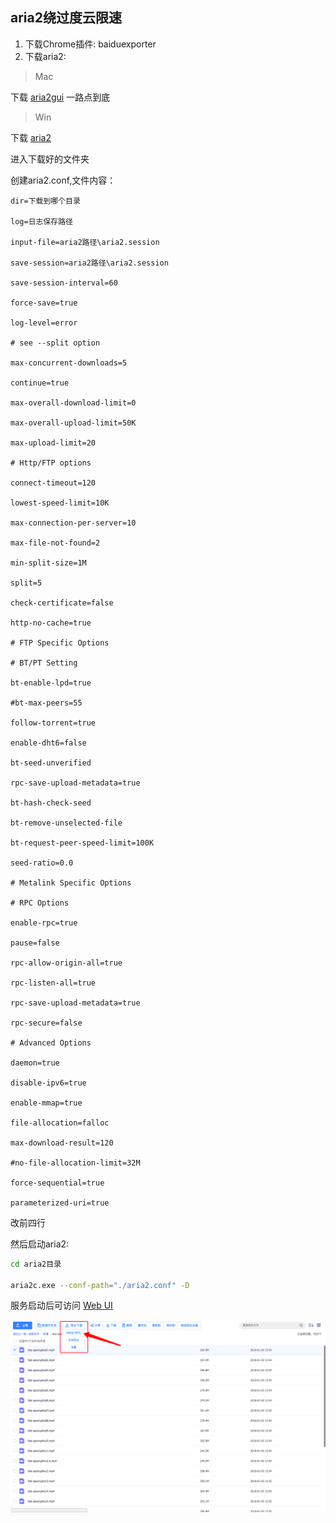 ## aria2绕过度云限速

1. 下载Chrome插件: baiduexporter
2. 下载aria2:

> Mac

下载 [aria2gui](https://github.com/yangshun1029/aria2gui/releases) 一路点到底

> Win

下载 [aria2](https://github.com/aria2/aria2/releases)

进入下载好的文件夹

创建aria2.conf,文件内容：

```
dir=下载到哪个目录

log=日志保存路径

input-file=aria2路径\aria2.session

save-session=aria2路径\aria2.session

save-session-interval=60

force-save=true

log-level=error

# see --split option

max-concurrent-downloads=5

continue=true

max-overall-download-limit=0

max-overall-upload-limit=50K

max-upload-limit=20

# Http/FTP options

connect-timeout=120

lowest-speed-limit=10K

max-connection-per-server=10

max-file-not-found=2

min-split-size=1M

split=5

check-certificate=false

http-no-cache=true

# FTP Specific Options

# BT/PT Setting

bt-enable-lpd=true

#bt-max-peers=55

follow-torrent=true

enable-dht6=false

bt-seed-unverified

rpc-save-upload-metadata=true

bt-hash-check-seed

bt-remove-unselected-file

bt-request-peer-speed-limit=100K

seed-ratio=0.0

# Metalink Specific Options

# RPC Options

enable-rpc=true

pause=false

rpc-allow-origin-all=true

rpc-listen-all=true

rpc-save-upload-metadata=true

rpc-secure=false

# Advanced Options

daemon=true

disable-ipv6=true

enable-mmap=true

file-allocation=falloc 

max-download-result=120

#no-file-allocation-limit=32M

force-sequential=true

parameterized-uri=true

```

改前四行

然后启动aria2:

```bash
cd aria2目录

aria2c.exe --conf-path="./aria2.conf" -D
```

服务启动后可访问 [Web UI](http://aria2c.com/)

![image](../images/aria2/baiduAria2.png)
